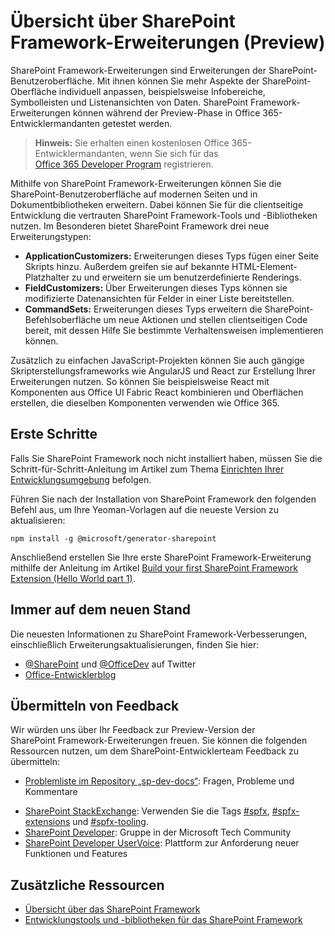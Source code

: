 # <a name="overview-of-sharepoint-framework-extensions-preview"></a>Übersicht über SharePoint Framework-Erweiterungen (Preview)

SharePoint Framework-Erweiterungen sind Erweiterungen der SharePoint-Benutzeroberfläche. Mit ihnen können Sie mehr Aspekte der SharePoint-Oberfläche individuell anpassen, beispielsweise Infobereiche, Symbolleisten und Listenansichten von Daten. SharePoint Framework-Erweiterungen können während der Preview-Phase in Office 365-Entwicklermandanten getestet werden. 

> **Hinweis:** Sie erhalten einen kostenlosen Office 365-Entwicklermandanten, wenn Sie sich für das [Office 365 Developer Program](http://dev.office.com/devprogram) registrieren.

Mithilfe von SharePoint Framework-Erweiterungen können Sie die SharePoint-Benutzeroberfläche auf modernen Seiten und in Dokumentbibliotheken erweitern. Dabei können Sie für die clientseitige Entwicklung die vertrauten SharePoint Framework-Tools und -Bibliotheken nutzen. Im Besonderen bietet SharePoint Framework drei neue Erweiterungstypen:

- **ApplicationCustomizers:** Erweiterungen dieses Typs fügen einer Seite Skripts hinzu. Außerdem greifen sie auf bekannte HTML-Element-Platzhalter zu und erweitern sie um benutzerdefinierte Renderings.
- **FieldCustomizers:** Über Erweiterungen dieses Typs können sie modifizierte Datenansichten für Felder in einer Liste bereitstellen.
- **CommandSets:** Erweiterungen dieses Typs erweitern die SharePoint-Befehlsoberfläche um neue Aktionen und stellen clientseitigen Code bereit, mit dessen Hilfe Sie bestimmte Verhaltensweisen implementieren können.

Zusätzlich zu einfachen JavaScript-Projekten können Sie auch gängige Skripterstellungsframeworks wie AngularJS und React zur Erstellung Ihrer Erweiterungen nutzen. So können Sie beispielsweise React mit Komponenten aus Office UI Fabric React kombinieren und Oberflächen erstellen, die dieselben Komponenten verwenden wie Office 365.

## <a name="get-started"></a>Erste Schritte
Falls Sie SharePoint Framework noch nicht installiert haben, müssen Sie die Schritt-für-Schritt-Anleitung im Artikel zum Thema [Einrichten Ihrer Entwicklungsumgebung](../set-up-your-development-environment) befolgen.

Führen Sie nach der Installation von SharePoint Framework den folgenden Befehl aus, um Ihre Yeoman-Vorlagen auf die neueste Version zu aktualisieren:

```
npm install -g @microsoft/generator-sharepoint
```

Anschließend erstellen Sie Ihre erste SharePoint Framework-Erweiterung mithilfe der Anleitung im Artikel [Build your first SharePoint Framework Extension (Hello World part 1)](./get-started/build-a-hello-world-extension).

## <a name="stay-up-to-date"></a>Immer auf dem neuen Stand
Die neuesten Informationen zu SharePoint Framework-Verbesserungen, einschließlich Erweiterungsaktualisierungen, finden Sie hier:

* [@SharePoint](https://twitter.com/sharepoint) und [@OfficeDev](https://twitter.com/officedev) auf Twitter
* [Office-Entwicklerblog](http://dev.office.com/blogs)

## <a name="provide-feedback"></a>Übermitteln von Feedback 
Wir würden uns über Ihr Feedback zur Preview-Version der SharePoint Framework-Erweiterungen freuen. Sie können die folgenden Ressourcen nutzen, um dem SharePoint-Entwicklerteam Feedback zu übermitteln:

- [Problemliste im Repository „sp-dev-docs“](https://github.com/SharePoint/sp-dev-docs/issues): Fragen, Probleme und Kommentare
* [SharePoint StackExchange](http://sharepoint.stackexchange.com/): Verwenden Sie die Tags [#spfx](http://sharepoint.stackexchange.com/tags/spfx/), [#spfx-extensions](http://sharepoint.stackexchange.com/tags/spfx-extensions/) und [#spfx-tooling](http://sharepoint.stackexchange.com/tags/spfx-tooling/).
* [SharePoint Developer](https://techcommunity.microsoft.com/t5/SharePoint-Developer/bd-p/SharePointDev): Gruppe in der Microsoft Tech Community
* [SharePoint Developer UserVoice](https://sharepoint.uservoice.com/forums/329220-sharepoint-dev-platform): Plattform zur Anforderung neuer Funktionen und Features


## <a name="additional-resources"></a>Zusätzliche Ressourcen

- [Übersicht über das SharePoint Framework](../sharepoint-framework-overview)
- [Entwicklungstools und -bibliotheken für das SharePoint Framework](../tools-and-libraries)
